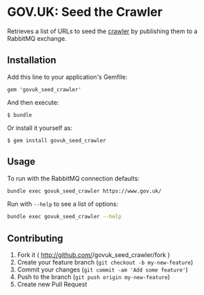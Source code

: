 # GOV.UK: Seed the Crawler

Retrieves a list of URLs to seed the [crawler](https://github.com/alphagov/govuk_crawler_worker) by publishing them to a RabbitMQ exchange.

## Installation

Add this line to your application's Gemfile:

    gem 'govuk_seed_crawler'

And then execute:

    $ bundle

Or install it yourself as:

    $ gem install govuk_seed_crawler

## Usage

To run with the RabbitMQ connection defaults:

```bash
bundle exec govuk_seed_crawler https://www.gov.uk/
```

Run with `--help` to see a list of options:

```bash
bundle exec govuk_seed_crawler --help
```

## Contributing

1. Fork it ( http://github.com/<my-github-username>/govuk_seed_crawler/fork )
2. Create your feature branch (`git checkout -b my-new-feature`)
3. Commit your changes (`git commit -am 'Add some feature'`)
4. Push to the branch (`git push origin my-new-feature`)
5. Create new Pull Request
